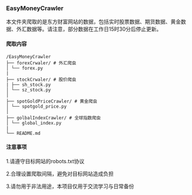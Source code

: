 ### EasyMoneyCrawler
本文件夹爬取的是东方财富网站的数据，包括实时股票数据、期货数据、黄金数据、外汇数据等。请注意，部分数据在工作日15时30分后停止更新。

#### 爬取内容
```
/EasyMoneyCrawler
├── forexCrwaler/ # 外汇爬虫
│ └── forex.py
|
├── stockCrwaler/ # 股价爬虫
| ├── sh_stock.py
│ └── sz_stock.py
│
├── spotGoldPriceCrawler/ # 黄金爬虫
│ └── spotgold_price.py
│
├── golbalIndexCrawler/ # 全球指数爬虫
│ └── global_index.py
|
└── README.md
```

#### 注意事项
1.请遵守目标网站的robots.txt协议

2.合理设置爬取间隔，避免对目标网站造成负担

3.请勿用于非法用途，本项目仅用于交流学习与日常备份